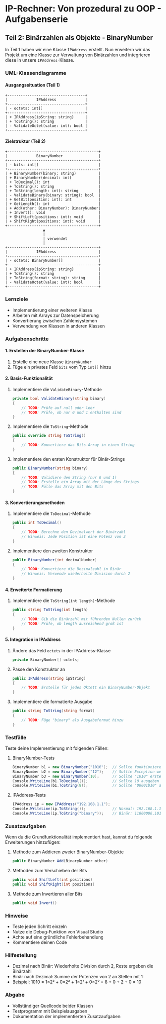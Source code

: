 # IP-Rechner: Von prozedural zu OOP - Aufgabenserie

## Teil 2: Binärzahlen als Objekte - BinaryNumber

In Teil 1 haben wir eine Klasse `IPAddress` erstellt. Nun erweitern wir das Projekt um eine Klasse zur Verwaltung von Binärzahlen und integrieren diese in unsere `IPAddress`-Klasse.

### UML-Klassendiagramme

#### Ausgangssituation (Teil 1)

```plaintext
+-----------------------------------+
|             IPAddress             |
+-----------------------------------+
| - octets: int[]                   |
+-----------------------------------+
| + IPAddress(ipString: string)     |
| + ToString(): string              |
| - ValidateOctet(value: int): bool |
+-----------------------------------+
```

#### Zielstruktur (Teil 2)

```plaintext
+-----------------------------------------+
|             BinaryNumber                |
+-----------------------------------------+
| - bits: int[]                           |
+-----------------------------------------+
| + BinaryNumber(binary: string)          |
| + BinaryNumber(decimal: int)            |
| + ToDecimal(): int                      |
| + ToString(): string                    |
| + ToString(length: int): string         |
| - ValidateBinary(binary: string): bool  |
| + GetBit(position: int): int            |
| + GetLength(): int                      |
| + Add(other: BinaryNumber): BinaryNumber|
| + Invert(): void                        |
| + ShiftLeft(positions: int): void       |
| + ShiftRight(positions: int): void      |
+-----------------------------------------+
                 ▲
                 |
                 | verwendet
                 |
+-----------------------------------------+
|             IPAddress                   |
+-----------------------------------------+
| - octets: BinaryNumber[]                |
+-----------------------------------------+
| + IPAddress(ipString: string)           |
| + ToString(): string                    |
| + ToString(format: string): string      |
| - ValidateOctet(value: int): bool       |
+-----------------------------------------+
```

### Lernziele

- Implementierung einer weiteren Klasse
- Arbeiten mit Arrays zur Datenspeicherung
- Konvertierung zwischen Zahlensystemen
- Verwendung von Klassen in anderen Klassen

### Aufgabenschritte

#### 1. Erstellen der BinaryNumber-Klasse

1. Erstelle eine neue Klasse `BinaryNumber`
2. Füge ein privates Feld `bits` vom Typ `int[]` hinzu

#### 2. Basis-Funktionalität

1. Implementiere die `ValidateBinary`-Methode

   ```csharp
   private bool ValidateBinary(string binary)
   {
       // TODO: Prüfe auf null oder leer
       // TODO: Prüfe, ob nur 0 und 1 enthalten sind
   }
   ```

2. Implementiere die `ToString`-Methode

   ```csharp
   public override string ToString()
   {
       // TODO: Konvertiere das Bits-Array in einen String
   }
   ```

3. Implementiere den ersten Konstruktor für Binär-Strings

   ```csharp
   public BinaryNumber(string binary)
   {
       // TODO: Validiere den String (nur 0 und 1)
       // TODO: Erstelle ein Array mit der Länge des Strings
       // TODO: Fülle das Array mit den Bits
   }
   ```

#### 3. Konvertierungsmethoden

1. Implementiere die `ToDecimal`-Methode

   ```csharp
   public int ToDecimal()
   {
       // TODO: Berechne den Dezimalwert der Binärzahl
       // Hinweis: Jede Position ist eine Potenz von 2
   }
   ```

2. Implementiere den zweiten Konstruktor

   ```csharp
   public BinaryNumber(int decimalNumber)
   {
       // TODO: Konvertiere die Dezimalzahl in Binär
       // Hinweis: Verwende wiederholte Division durch 2
   }
   ```

#### 4. Erweiterte Formatierung

1. Implementiere die `ToString(int length)`-Methode

   ```csharp
   public string ToString(int length)
   {
       // TODO: Gib die Binärzahl mit führenden Nullen zurück
       // TODO: Prüfe, ob length ausreichend groß ist
   }
   ```

#### 5. Integration in IPAddress

1. Ändere das Feld `octets` in der IPAddress-Klasse

   ```csharp
   private BinaryNumber[] octets;
   ```

2. Passe den Konstruktor an

   ```csharp
   public IPAddress(string ipString)
   {
       // TODO: Erstelle für jedes Oktett ein BinaryNumber-Objekt
   }
   ```

3. Implementiere die formatierte Ausgabe

   ```csharp
   public string ToString(string format)
   {
       // TODO: Füge "binary" als Ausgabeformat hinzu
   }
   ```

### Testfälle

Teste deine Implementierung mit folgenden Fällen:

1. BinaryNumber-Tests

   ```csharp
   BinaryNumber b1 = new BinaryNumber("1010");  // Sollte funktionieren
   BinaryNumber b2 = new BinaryNumber("12");    // Sollte Exception werfen
   BinaryNumber b3 = new BinaryNumber(10);      // Sollte "1010" erstellen
   Console.WriteLine(b1.ToDecimal());           // Sollte 10 ausgeben
   Console.WriteLine(b1.ToString(8));           // Sollte "00001010" ausgeben
   ```

2. IPAddress-Tests

   ```csharp
   IPAddress ip = new IPAddress("192.168.1.1");
   Console.WriteLine(ip.ToString());            // Normal: 192.168.1.1
   Console.WriteLine(ip.ToString("binary"));    // Binär: 11000000.10101000...
   ```

### Zusatzaufgaben

Wenn du die Grundfunktionalität implementiert hast, kannst du folgende Erweiterungen hinzufügen:

1. Methode zum Addieren zweier BinaryNumber-Objekte

   ```csharp
   public BinaryNumber Add(BinaryNumber other)
   ```

2. Methoden zum Verschieben der Bits

   ```csharp
   public void ShiftLeft(int positions)
   public void ShiftRight(int positions)
   ```

3. Methode zum Invertieren aller Bits

   ```csharp
   public void Invert()
   ```

### Hinweise

- Teste jeden Schritt einzeln
- Nutze die Debug-Funktion von Visual Studio
- Achte auf eine gründliche Fehlerbehandlung
- Kommentiere deinen Code

### Hilfestellung

- Dezimal nach Binär: Wiederholte Division durch 2, Reste ergeben die Binärzahl
- Binär nach Dezimal: Summe der Potenzen von 2 an Stellen mit 1
- Beispiel: 1010 = 1×2³ + 0×2² + 1×2¹ + 0×2⁰ = 8 + 0 + 2 + 0 = 10

### Abgabe

- Vollständiger Quellcode beider Klassen
- Testprogramm mit Beispielausgaben
- Dokumentation der implementierten Zusatzaufgaben
